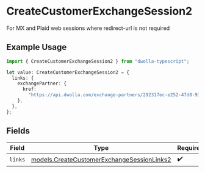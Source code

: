 # CreateCustomerExchangeSession2

For MX and Plaid web sessions where redirect-url is not required

## Example Usage

```typescript
import { CreateCustomerExchangeSession2 } from "dwolla-typescript";

let value: CreateCustomerExchangeSession2 = {
  links: {
    exchangePartner: {
      href:
        "https://api.dwolla.com/exchange-partners/292317ec-e252-47d8-93c3-2d128e037aa4",
    },
  },
};
```

## Fields

| Field                                                                                          | Type                                                                                           | Required                                                                                       | Description                                                                                    |
| ---------------------------------------------------------------------------------------------- | ---------------------------------------------------------------------------------------------- | ---------------------------------------------------------------------------------------------- | ---------------------------------------------------------------------------------------------- |
| `links`                                                                                        | [models.CreateCustomerExchangeSessionLinks2](../models/createcustomerexchangesessionlinks2.md) | :heavy_check_mark:                                                                             | N/A                                                                                            |